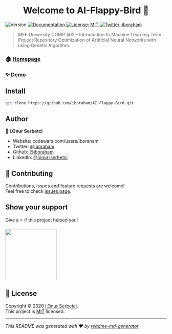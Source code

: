 <h1 align="center">Welcome to AI-Flappy-Bird 👋</h1>
<p>
  <img alt="Version" src="https://img.shields.io/badge/version-v1.0-blue.svg?cacheSeconds=2592000" />
  <a href="https://github.com/iboraham/AI-Flappy-Bird/blob/master/README.md" target="_blank">
    <img alt="Documentation" src="https://img.shields.io/badge/documentation-yes-brightgreen.svg" />
  </a>
  <a href="https://github.com/iboraham/AI-Flappy-Bird/blob/master/LICENSE" target="_blank">
    <img alt="License: MIT" src="https://img.shields.io/badge/License-MIT-yellow.svg" />
  </a>
  <a href="https://twitter.com/iboraham" target="_blank">
    <img alt="Twitter: iboraham" src="https://img.shields.io/twitter/follow/iboraham.svg?style=social" />
  </a>
</p>

> MEF University COMP 462 - Introduction to Machine Learning Term Project Repository Optimization of Artificial Neural Networks with using Genetic Algorithm

### 🏠 [Homepage](https://github.com/iboraham/AI-Flappy-Bird)

### ✨ [Demo](https://editor.p5js.org/iboraham/present/OOT8c-nLL)

## Install

```sh
git clone https://github.com/iboraham/AI-Flappy-Bird.git
```

## Author

👤 **I.Onur Serbetci**

* Website: codewars.com/users/iboraham
* Twitter: [@iboraham](https://twitter.com/iboraham)
* Github: [@iboraham](https://github.com/iboraham)
* LinkedIn: [@ionur-serbetci](https://linkedin.com/in/ionur-serbetci)

## 🤝 Contributing

Contributions, issues and feature requests are welcome!<br />Feel free to check [issues page](https://github.com/iboraham/AI-Flappy-Bird/issues). 

## Show your support

Give a ⭐️ if this project helped you!

<a href="https://www.patreon.com/iboraham">
  <img src="https://c5.patreon.com/external/logo/become_a_patron_button@2x.png" width="160">
</a>

## 📝 License

Copyright © 2020 [I.Onur Serbetci](https://github.com/iboraham).<br />
This project is [MIT](https://github.com/iboraham/AI-Flappy-Bird/blob/master/LICENSE) licensed.

***
_This README was generated with ❤️ by [readme-md-generator](https://github.com/kefranabg/readme-md-generator)_